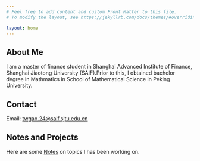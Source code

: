 ```yaml
---
# Feel free to add content and custom Front Matter to this file.
# To modify the layout, see https://jekyllrb.com/docs/themes/#overriding-theme-defaults

layout: home
---
```

## About Me
I am a master of finance student in Shanghai Advanced Institute of Finance, Shanghai Jiaotong University (SAIF).Prior to this, I obtained bachelor degree in Mathmatics in School of Mathematical Science in Peking University.

## Contact
Email: twgao.24@saif.sjtu.edu.cn

## Notes and Projects
Here are some <a href="/notes/" class="btn">Notes</a> on topics I has been working on.
